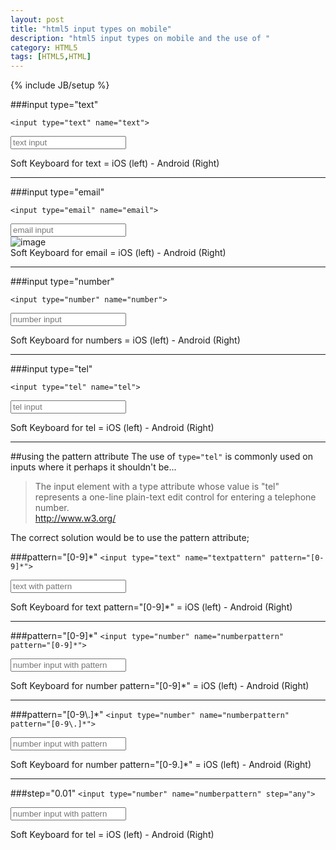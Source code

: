 ```yaml
---
layout: post
title: "html5 input types on mobile"
description: "html5 input types on mobile and the use of "
category: HTML5
tags: [HTML5,HTML]
---
```

{% include JB/setup %}


###input type="text"

`<input type="text" name="text">`

<input type="text" class="form-control" placeholder="text input" name="text">

<div class="image-with-title">

<!-- ![Image of Yaktocat](https://octodex.github.com/images/yaktocat.png) -->
Soft Keyboard for text = iOS (left) - Android (Right)
</div>

***


###input type="email"

`<input type="email" name="email">`

<input type="email" class="form-control" placeholder="email input" name="email">

<div class="image-with-title">


<img src="https://octodex.github.com/images/yaktocat.png" alt="image">


<div>Soft Keyboard for email = iOS (left) - Android (Right)</div>
</div>

***

###input type="number"

`<input type="number" name="number">`

<input type="number" class="form-control" placeholder="number input" name="number">

<div class="image-with-title">

<!-- ![Image of Yaktocat](https://octodex.github.com/images/yaktocat.png) -->
Soft Keyboard for numbers = iOS (left) - Android (Right)
</div>

***

###input type="tel"

`<input type="tel" name="tel">`

<input type="tel" class="form-control" placeholder="tel input" name="tel">

<div class="image-with-title">

<!-- ![Image of Yaktocat](https://octodex.github.com/images/yaktocat.png) -->
Soft Keyboard for tel = iOS (left) - Android (Right)
</div>

***

##using the pattern attribute
The use of `type="tel"` is commonly used on inputs where it perhaps it shouldn't be...
<blockquote>
The input element with a type attribute whose value is "tel" represents a one-line plain-text edit control for entering a telephone number.
<footer><a href="http://www.w3.org/TR/html-markup/input.tel.html">http://www.w3.org/</a></footer>
</blockquote>
The correct solution would be to use the pattern attribute;

###pattern="[0-9]*"
`<input type="text" name="textpattern" pattern="[0-9]*">`

<input type="text" pattern="[0-9]*" maxlength="5"  class="form-control" placeholder="text with pattern" name="textpattern">

<div class="image-with-title">

<!-- ![Image of Yaktocat](https://octodex.github.com/images/yaktocat.png) -->
Soft Keyboard for text pattern="[0-9]*" = iOS (left) - Android (Right)
</div>

***


###pattern="[0-9]*"
`<input type="number" name="numberpattern" pattern="[0-9]*">`

<input type="number"  pattern="[0-9]*" maxlength="5" class="form-control" placeholder="number input with pattern" name="numberpattern">

<div class="image-with-title">

<!-- ![Image of Yaktocat](https://octodex.github.com/images/yaktocat.png) -->
Soft Keyboard for number pattern="[0-9]*" = iOS (left) - Android (Right)
</div>

***


###pattern="[0-9\\.]*"
`<input type="number" name="numberpattern" pattern="[0-9\.]*">`

<input type="number"  pattern="[0-9\.]*" maxlength="5" class="form-control" placeholder="number input with pattern" name="numberpattern">

<div class="image-with-title">

<!-- ![Image of Yaktocat](https://octodex.github.com/images/yaktocat.png) -->
Soft Keyboard for number pattern="[0-9\.]*" = iOS (left) - Android (Right)
</div>


***


###step="0.01"
`<input type="number" name="numberpattern" step="any">`

<input type="number"  step="any" class="form-control" placeholder="number input with pattern" name="numberpattern">

<div class="image-with-title">

<!-- ![Image of Yaktocat](https://octodex.github.com/images/yaktocat.png) -->
Soft Keyboard for tel = iOS (left) - Android (Right)
</div>
